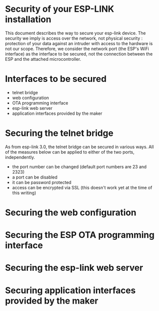 Security of your ESP-LINK installation 
======================================

This document describes the way to secure your esp-link device.
The security we imply is access over the network, not physical security :
protection of your data against an intruder with access to the hardware is not our scope.
Therefore, we consider the network port (the ESP's WiFi interface) as the interface to be secured,
not the connection between the ESP and the attached microcontroller.

# Interfaces to be secured

- telnet bridge
- web configuration
- OTA programming interface
- esp-link web server
- application interfaces provided by the maker

# Securing the telnet bridge

As from esp-link 3.0, the telnet bridge can be secured in various ways.
All of the measures below can be applied to either of the two ports, independently.

- the port number can be changed (default port numbers are 23 and 2323)
- a port can be disabled
- it can be password protected
- access can be encrypted via SSL (this doesn't work yet at the time of this writing)

# Securing the web configuration

# Securing the ESP OTA programming interface

# Securing the esp-link web server

# Securing application interfaces provided by the maker

